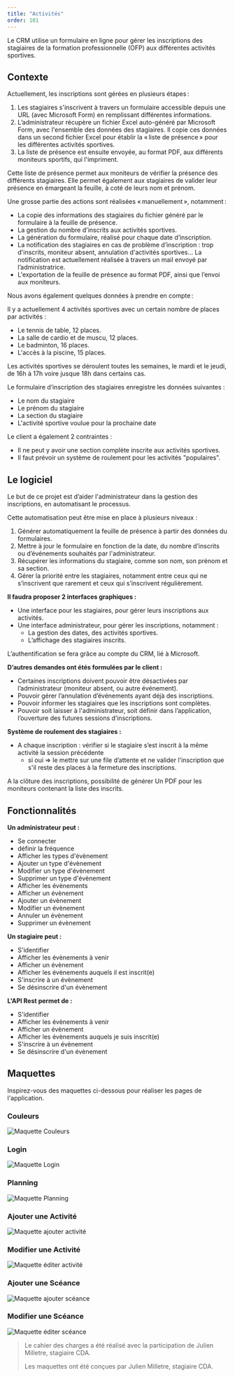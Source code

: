 ```yaml
---
title: "Activités"
order: 101
---
```


Le CRM utilise un formulaire en ligne pour gérer les inscriptions des stagiaires de la formation professionnelle (OFP) aux différentes activités sportives.

## Contexte 

Actuellement, les inscriptions sont gérées en plusieurs étapes :

1. Les stagiaires s'inscrivent à travers un formulaire accessible depuis une URL (avec Microsoft Form) en remplissant différentes informations.
2. L’administrateur récupère un fichier Excel auto-généré par Microsoft Form, avec l'ensemble des données des stagiaires. Il copie ces données dans un second fichier Excel pour établir la « liste de présence » pour les différentes activités sportives.
3. La liste de présence est ensuite envoyée, au format PDF, aux différents moniteurs sportifs, qui l'impriment.

Cette liste de présence permet aux moniteurs de vérifier la présence des différents stagiaires. Elle permet également aux stagiaires de valider leur présence en émargeant la feuille, à coté de leurs nom et prénom.

Une grosse partie des actions sont réalisées « manuellement », notamment :

- La copie des informations des stagiaires du fichier généré par le formulaire à la feuille de présence.
- La gestion du nombre d'inscrits aux activités sportives.
- La génération du formulaire, réalisé pour chaque date d’inscription.
- La notification des stagiaires en cas de problème d’inscription : trop d'inscrits, moniteur absent, annulation d'activités sportives... La notification est actuellement réalisée à travers un mail envoyé par l’administratrice.
- L'exportation de la feuille de présence au format PDF, ainsi que l’envoi aux moniteurs.

Nous avons également quelques données à prendre en compte :

Il y a actuellement 4 activités sportives avec un certain nombre de places par activités :

- Le tennis de table, 12 places.
- La salle de cardio et de muscu, 12 places.
- Le badminton, 16 places.
- L'accès à la piscine, 15 places.

Les activités sportives se déroulent toutes les semaines, le mardi et le jeudi, de 16h à 17h voire jusque 18h dans certains cas. 

Le formulaire d’inscription des stagiaires enregistre les données suivantes :

- Le nom du stagiaire
- Le prénom du stagiaire
- La section du stagiaire
- L'activité sportive voulue pour la prochaine date

Le client a également 2 contraintes :

- Il ne peut y avoir une section complète inscrite aux activités sportives.
- Il faut prévoir un système de roulement pour les activités "populaires".


## Le logiciel 

Le but de ce projet est d’aider l'administrateur dans la gestion des inscriptions, en automatisant le processus.

Cette automatisation peut être mise en place à plusieurs niveaux :

1. Générer automatiquement la feuille de présence à partir des données du formulaires.
2. Mettre à jour le formulaire en fonction de la date, du nombre d’inscrits ou d’événements souhaités par l'administrateur.
3. Récupérer les informations du stagiaire, comme son nom, son prénom et sa section.
4. Gérer la priorité entre les stagiaires, notamment entre ceux qui ne s’inscrivent que rarement et ceux qui s’inscrivent régulièrement.

**Il faudra proposer 2 interfaces graphiques :**

- Une interface pour les stagiaires, pour gérer leurs inscriptions aux activités.
- Une interface administrateur, pour gérer les inscriptions, notamment :
   - La gestion des dates, des activités sportives.
   - L’affichage des stagiaires inscrits. 

L’authentification se fera grâce au compte du CRM, lié à Microsoft.

**D’autres demandes ont étés formulées par le client :**

- Certaines inscriptions doivent pouvoir être désactivées par l’administrateur (moniteur absent, ou autre événement).
- Pouvoir gérer l’annulation d’événements ayant déjà des inscriptions.
- Pouvoir informer les stagiaires que les inscriptions sont complètes.
- Pouvoir soit laisser à l'administrateur, soit définir dans l’application, l’ouverture des futures sessions d’inscriptions. 

**Système de roulement des stagiaires :**

- A chaque inscription : vérifier si le stagiaire s’est inscrit à la même activité la session précédente
   - si oui => le mettre sur une file d’attente et ne valider l'inscription que s'il reste des places à la fermeture des inscriptions.

A la clôture des inscriptions, possibilité de générer Un PDF pour les moniteurs contenant la liste des inscrits.


## Fonctionnalités 

**Un administrateur peut :**

- Se connecter
- définir la fréquence
- Afficher les types d'évènement
- Ajouter un type d'évènement
- Modifier un type d'évènement
- Supprimer un type d'évènement
- Afficher les évènements
- Afficher un évènement
- Ajouter un évènement
- Modifier un évènement
- Annuler un évènement
- Supprimer un évènement

**Un stagiaire peut :**

- S'identifier
- Afficher les évènements à venir
- Afficher un évènement
- Afficher les évènements auquels il est inscrit(e)
- S'inscrire à un évènement
- Se désinscrire d'un évènement

**L'API Rest permet de :**

- S'identifier
- Afficher les évènements à venir
- Afficher un évènement
- Afficher les évènements auquels je suis inscrit(e)
- S'inscrire à un évènement
- Se désinscrire d'un évènement

## Maquettes 

Inspirez-vous des maquettes ci-dessous pour réaliser les pages de l'application.


### Couleurs

![Maquette Couleurs](./img/00-zeform-design.png)

### Login

![Maquette Login](./img/01-zeform-login.png)

### Planning

![Maquette Planning](./img/02-zeform-planning.png)

### Ajouter une Activité

![Maquette ajouter activité](./img/10-zeform-activity-new.png)

### Modifier une Activité

![Maquette éditer activité](./img/11-zeform-activity-edit.png)

### Ajouter une Scéance

![Maquette ajouter scéance](./img/20-zeform-sceance-new.png)

### Modifier une Scéance

![Maquette éditer scéance](./img/21-zeform-sceance-edit.png)


> Le cahier des charges a été réalisé avec la participation de Julien Milletre, stagiaire CDA.
>
> Les maquettes ont été conçues par Julien Milletre, stagiaire CDA.
